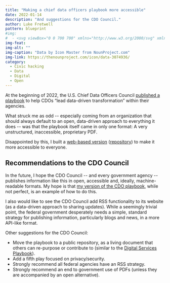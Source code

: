 ```yaml
---
title: "Making a chief data officers playbook more accessible"
date: 2022-01-14
description: "And suggestions for the CDO Council."
author: Luke Fretwell
pattern: blueprint
#img: 
#  - <svg viewBox="0 0 700 700" xmlns="http://www.w3.org/2000/svg" xmlns:xlink="http://www.w3.org/1999/xlink"><path d="M338.8 425.6c94.191 0 145.6-24.023 145.6-36.398l-.004-81.09c-30.629 18.367-88.367 27.887-145.6 27.887s-114.97-9.52-145.6-27.887v81.086c0 12.375 51.41 36.402 145.6 36.402zM484.4 165.2c0 20.105-65.188 36.402-145.6 36.402-80.414 0-145.6-16.297-145.6-36.402 0-20.102 65.188-36.398 145.6-36.398 80.41 0 145.6 16.297 145.6 36.398"/><path d="M338.8 313.6c94.191 0 145.6-24.023 145.6-36.398l-.004-81.09c-30.629 18.367-88.367 27.887-145.6 27.887s-114.97-9.52-145.6-27.887v81.086c0 12.375 51.41 36.402 145.6 36.402z"/><use x="70" y="644" xlink:href="#prefix__u"/><use x="90.551" y="644" xlink:href="#prefix__c"/><use x="104.359" y="644" xlink:href="#prefix__a"/><use x="123.348" y="644" xlink:href="#prefix__e"/><use x="142.242" y="644" xlink:href="#prefix__b"/><use x="155.629" y="644" xlink:href="#prefix__a"/><use x="174.617" y="644" xlink:href="#prefix__k"/><use x="204.41" y="644" xlink:href="#prefix__j"/><use x="224.453" y="644" xlink:href="#prefix__i"/><use x="252.453" y="644" xlink:href="#prefix__h"/><use x="262.867" y="644" xlink:href="#prefix__g"/><use x="279.469" y="644" xlink:href="#prefix__d"/><use x="298.703" y="644" xlink:href="#prefix__f"/><use x="328.383" y="644" xlink:href="#prefix__t"/><use x="356.25" y="644" xlink:href="#prefix__e"/><use x="375.141" y="644" xlink:href="#prefix__s"/><use x="391.809" y="644" xlink:href="#prefix__b"/><use x="405.195" y="644" xlink:href="#prefix__a"/><use x="424.184" y="644" xlink:href="#prefix__c"/><use x="70" y="672" xlink:href="#prefix__r"/><use x="82.184" y="672" xlink:href="#prefix__c"/><use x="95.992" y="672" xlink:href="#prefix__d"/><use x="115.227" y="672" xlink:href="#prefix__q"/><use x="154.152" y="672" xlink:href="#prefix__b"/><use x="167.535" y="672" xlink:href="#prefix__p"/><use x="187.469" y="672" xlink:href="#prefix__a"/><use x="216.207" y="672" xlink:href="#prefix__o"/><use x="239.641" y="672" xlink:href="#prefix__d"/><use x="258.879" y="672" xlink:href="#prefix__n"/><use x="278.813" y="672" xlink:href="#prefix__f"/><use x="308.492" y="672" xlink:href="#prefix__m"/><use x="329.016" y="672" xlink:href="#prefix__c"/><use x="342.82" y="672" xlink:href="#prefix__d"/><use x="362.059" y="672" xlink:href="#prefix__l"/><use x="371.656" y="672" xlink:href="#prefix__a"/><use x="390.648" y="672" xlink:href="#prefix__g"/><use x="407.242" y="672" xlink:href="#prefix__b"/></svg>
img-feat: 
img-alt: ""
img-caption: "Data by Icon Master from NounProject.com"
img-link: https://thenounproject.com/icon/data-3074936/
category:
  - Civic hacking
  - Data
  - Digital
  - Open
---
```


At the beginning of 2022, the U.S. Chief Data Officers Council [published a playbook](/radar/cdo-council-2021-playbook) to help CDOs “lead data-driven transformation” within their agencies.

What struck me as odd -- especially coming from an organization that should always default to an open, data-driven approach to everything it does -- was that the playbook itself came in only one format: A very unstructured, inaccessible, proprietary PDF.

Disappointed by this, I built a [web-based version](https://cdoplaybook.govfresh.com) ([repository](https://github.com/govfresh/cdo-playbook)) to make it more accessible to everyone.

## Recommendations to the CDO Council

In the future, I hope the CDO Council -- and every government agency -- publishes information like this in open, accessible and, ideally, machine-readable formats. My hope is that [my version of the CDO playbook](https://cdoplaybook.govfresh.com), while not perfect, is an example of how to do this.

I also would like to see the CDO Council add RSS functionality to its website (as a data-driven approach to sharing updates). While a seemingly trivial point, the federal government desperately needs a simple, standard strategy for publishing information, particularly blogs and news, in a more API-like format.

Other suggestions for the CDO Council:

* Move the playbook to a public repository, as a living document that others can re-purpose or contribute to (similar to the [Digital Services Playbook](https://playbook.cio.gov/)).
* Add a fifth play focused on privacy/security.
* Strongly recommend all federal agencies have an RSS strategy.
* Strongly recommend an end to government use of PDFs (unless they are accompanied by an open alternative).